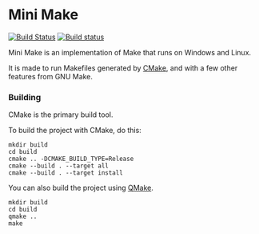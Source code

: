 Mini Make
=========

[![Build Status](https://travis-ci.org/tay10r/mini-make.svg?branch=master)](https://travis-ci.org/tay10r/mini-make)
[![Build status](https://ci.appveyor.com/api/projects/status/u9fhns5iuxqmbuuw?svg=true)](https://ci.appveyor.com/project/tholberton/mini-make)

Mini Make is an implementation of Make that runs on Windows and Linux.

It is made to run Makefiles generated by [CMake](https://cmake.org/), and with a few other features
from GNU Make.

### Building

CMake is the primary build tool.

To build the project with CMake, do this:

```
mkdir build
cd build
cmake .. -DCMAKE_BUILD_TYPE=Release
cmake --build . --target all
cmake --build . --target install
```

You can also build the project using
[QMake](http://doc.qt.io/qt-5/qmake-overview.html).

```
mkdir build
cd build
qmake ..
make
```
